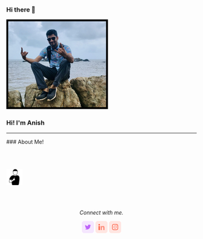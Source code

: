 ### Hi there 👋
<img src="https://github.com/anishpai/CV/blob/master/propic.jpg" width="259" height = "227" style="border:5px solid black">

### Hi! I'm Anish
<hr background_color="red" size="10">
### About Me!
<p><img src="https://github.com/anishpai/CV/blob/master/aboutme.png" alt="Smiley face" width="42" height="42" style="vertical-align:middle;margin:50px 0px"></p>
<p align="center">
  <i>Connect with me.</i>
<p align="center">
    <a href="https://twitter.com/realAnishPai" alt="Twitter"><img src="https://github.com/anishpai/CV/blob/master/twitter.png"></a>
    <a href="https://linkedin.com/anishpai" alt="LinkedIn"><img src="https://github.com/anishpai/CV/blob/master/linkedin.png"></a>
    <a href="https://instagram.com/anish_pai" alt="Twitter"><img src="https://github.com/anishpai/CV/blob/master/insta.png"></a>
<!--
**anishpai/anishpai** is a ✨ _special_ ✨ repository because its `README.md` (this file) appears on your GitHub profile.

Here are some ideas to get you started:

- 🔭 I’m currently working on ...
- 🌱 I’m currently learning ...
- 👯 I’m looking to collaborate on ...
- 🤔 I’m looking for help with ...
- 💬 Ask me about ...
- 📫 How to reach me: ...
- 😄 Pronouns: ...
- ⚡ Fun fact: ...
-->
